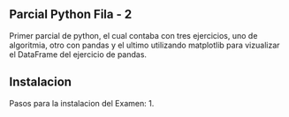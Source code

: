 ## Parcial Python Fila - 2
Primer parcial de python, el cual contaba con tres ejercicios, uno de algoritmia, otro con pandas y el ultimo utilizando matplotlib para vizualizar el DataFrame del ejercicio de pandas.

## Instalacion
Pasos para la instalacion del Examen:
1. 